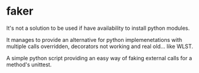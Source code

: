 # faker

It's not a solution to be used if have availability to install python modules.

It manages to provide an alternative for python implemenetations with multiple calls overridden, decorators not working and real old... like WLST.

A simple python script providing an easy way of faking external calls for a method's unittest.
